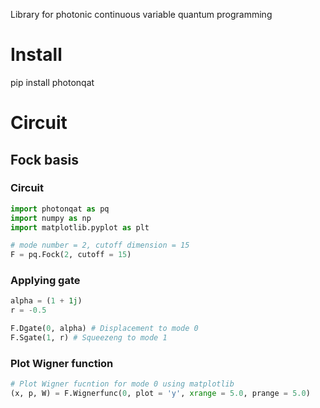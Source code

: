 Library for photonic continuous variable quantum programming

# Install
pip install photonqat


# Circuit

## Fock basis

### Circuit
```python
import photonqat as pq
import numpy as np
import matplotlib.pyplot as plt

# mode number = 2, cutoff dimension = 15
F = pq.Fock(2, cutoff = 15)
```

### Applying gate
```python
alpha = (1 + 1j)
r = -0.5

F.Dgate(0, alpha) # Displacement to mode 0
F.Sgate(1, r) # Squeezeng to mode 1
```

### Plot Wigner function
```python
# Plot Wigner fucntion for mode 0 using matplotlib
(x, p, W) = F.Wignerfunc(0, plot = 'y', xrange = 5.0, prange = 5.0)
```

